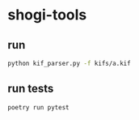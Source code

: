 # shogi-tools


## run

```sh
python kif_parser.py -f kifs/a.kif
```


## run tests

```sh
poetry run pytest
```
